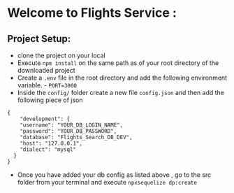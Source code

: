 # Welcome to Flights Service :

## Project Setup:
- clone the project on your local
- Execute `npm install` on the same path as of your root directory of the downloaded project
- Create a `.env` file in the root directory and add the following environment variable.
       - `PORT=3000`
- Inside the `config/` folder create a new file `config.json` and then add the following piece of json


```
{
    "development": {
    "username": "YOUR_DB_LOGIN_NAME",
    "password": "YOUR_DB_PASSWORD",
    "database": "Flights_Search_DB_DEV",
    "host": "127.0.0.1",
    "dialect": "mysql"
  }
}

```

- Once you have added your db config as listed above , go to the src folder from your terminal and execute `npxsequelize dp:create`